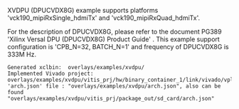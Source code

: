 
XVDPU (DPUCVDX8G) example supports platforms 'vck190_mipiRxSingle_hdmiTx' and 'vck190_mipiRxQuad_hdmiTx'.
 
For the description of DPUCVDX8G, please refer to the document PG389 'Xilinx Versal DPU (DPUCVDX8G) Product Guide' .
This example support configuration is 'CPB_N=32, BATCH_N=1' and frequency of DPUCVDX8G is 333M Hz.
```
Generated xclbin:  overlays/examples/xvdpu/
Implemented Vivado project: overlays/examples/xvdpu/vitis_prj/hw/binary_container_1/link/vivado/vpl/prj
'arch.json' file : "overlays/examples/xvdpu/arch.json", also can be found "overlays/examples/xvdpu/vitis_prj/package_out/sd_card/arch.json"
```